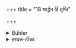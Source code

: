 +++
title = "18 श्राद्धेन हि तृप्तिं"

+++

<details><summary>Bühler</summary>

18. For (by appearing on the altar) the Manes signify that they are satisfied by the funeral offering.
</details>

<details><summary>हरदत्त-टीका</summary>

## सूत्रम्
श्राद्धेन तृप्ति निवेदयन्ते पितरः ॥ १९ ॥  
## टिप्पनी
हि यस्मादन्त्येऽहनि यद्दर्शनमुपगच्छन्ति, तच्छ्राद्धेन तृप्तिं हि वेदयन्ते ज्ञापयन्ति कर्तारम् । तस्मात् तत् कृताकृतमिति ॥ १९ ॥
</details>
